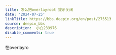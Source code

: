 ```yaml
---
title: 怎么把overlayroot 提示关闭
date: '2024-07-25'
linkTitle: https://bbs.deepin.org/en/post/275513
source: deepin_bbs
description:  小白239976 
disable_comments: true
---
```

在overlayro

